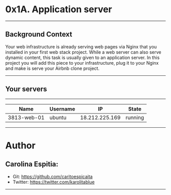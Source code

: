 # 0x1A. Application server

------------

## Background Context
Your web infrastructure is already serving web pages via Nginx that you installed in your first web stack project. While a web server can also serve dynamic content, this task is usually given to an application server. In this project you will add this piece to your infrastructure, plug it to your Nginx and make is serve your Airbnb clone project.

------------
## Your servers
------------
| Name | Username | IP | State |
| ---- | -------- | ---| ----- |
| 3813-web-01 | ubuntu | 18.212.225.169	 | running | 
------------



# Author


## Carolina Espitia:
- Git: https://github.com/caritoespicaita
- Twitter: https://twitter.com/karolitablue

------------


![]()
